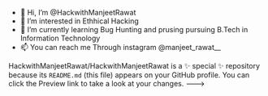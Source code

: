 - 👋 Hi, I’m @HackwithManjeetRawat
- 👀 I’m interested in Ethhical Hacking
- 🌱 I’m currently learning Bug Hunting and prusing pursuing B.Tech in Information Technology 
- 📫 You can reach me Through instagram @manjeet_rawat__

HackwithManjeetRawat/HackwithManjeetRawat is a ✨ special ✨ repository because its `README.md` (this file) appears on your GitHub profile.
You can click the Preview link to take a look at your changes.
--->
